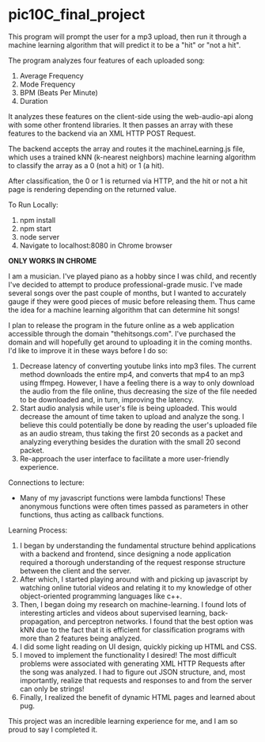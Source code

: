 # pic10C_final_project
This program will prompt the user for a mp3 upload, then run it through a machine learning algorithm that will predict it to be a "hit" or "not a hit".

The program analyzes four features of each uploaded song:

1. Average Frequency
2. Mode Frequency
3. BPM (Beats Per Minute)
4. Duration

It analyzes these features on the client-side using the web-audio-api along with some other frontend libraries. 
It then passes an array with these features to the backend via an XML HTTP POST Request. 

The backend accepts the array and routes it the machineLearning.js file, which uses a trained  kNN (k-nearest neighbors) machine learning
 algorithm to classify the array as a 0 (not a hit) or 1 (a hit). 

After classification, the 0 or 1 is returned via HTTP, and the hit or not a hit page is rendering depending on the returned value. 

To Run Locally:

1. npm install
2. npm start
3. node server
4. Navigate to localhost:8080 in Chrome browser 

**ONLY WORKS IN CHROME** 

I am a musician. I've played piano as a hobby since I was child, and recently I've decided to attempt to produce professional-grade music.
I've made several songs over the past couple of months, but I wanted to accurately gauge if they were good pieces of music before releasing them.
Thus came the idea for a machine learning algorithm that can determine hit songs!

I plan to release the program in the future online as a web application accessible through the domain "thehitsongs.com". I've purchased the 
domain and will hopefully get around to uploading it in the coming months. I'd like to improve it in these ways before I do so:

1. Decrease latency of converting youtube links into mp3 files. The current method downloads the entire mp4, and converts
that mp4 to an mp3 using ffmpeg. However, I have a feeling there is a way to only download the audio from the file online,
 thus decreasing the size of the file needed to be downloaded and, in turn, improving the latency. 
2. Start audio analysis while user's file is being uploaded. This would decrease the amount of time taken to upload and analyze the song. 
I believe this could potentially be done by reading the user's uploaded file as an audio stream, thus taking the first 20 seconds as a packet
 and analyzing everything besides the duration with the small 20 second packet. 
3. Re-approach the user interface to facilitate a more user-friendly experience. 

Connections to lecture:

- Many of my javascript functions were lambda functions! These anonymous functions were often times passed as parameters in other functions,
 thus acting as callback functions. 

Learning Process:

1. I began by understanding the fundamental structure behind applications with a backend and frontend, since designing a node application
 required a thorough understanding of the request response structure between the client and the server. 
2. After which, I started playing around with and picking up javascript by watching online tutorial videos and relating it to 
my knowledge of other object-oriented programming languages like c++.
3. Then, I began doing my research on machine-learning. I found lots of interesting articles and videos about supervised learning, 
back-propagation, and perceptron networks. I found that the best option was kNN due to the fact that it is efficient for 
classification programs with more than 2 features being analyzed. 
4. I did some light reading on UI design, quickly picking up HTML and CSS.
5. I moved to implement the functionality I desired! The most difficult problems were associated with generating XML HTTP Requests after the
song was analyzed. I had to figure out JSON structure, and, most importantly, realize that requests and responses to and from the server 
can only be strings!
6. Finally, I realized the benefit of dynamic HTML pages and learned about pug.

This project was an incredible learning experience for me, and I am so proud to say I completed it. 
